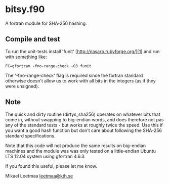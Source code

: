 bitsy.f90
==========
A fortran module for SHA-256 hashing.

Compile and test
-----------------
To run the unit-tests install 'funit' [http://nasarb.rubyforge.org/][1] and run with something like:

    FC=gfortran -fno-range-check -O3 funit

The '-fno-range-check' flag is required since the fortran standard otherwise doesn't allow us to work with all bits in the integers (as if they were unsigned).

Note
------
The quick and dirty routine (dirtys_sha256) operates on whatever bits that come in, without swapping to big-endian words, and does therefore not pas any of the standard tests - but works at roughly twice the speed. Use this if you want a good hash function but don't care about following the SHA-256 standard specifications.

Note that this code will not produce the same results on big-endian machines and the module was was only tested on a little-endian Ubuntu LTS 12.04 system using gfortran 4.6.3.


If you found this useful, please let me know.

Mikael Leetmaa <leetmaa@kth.se>

[1]: http://nasarb.rubyforge.org/

